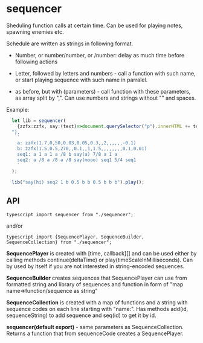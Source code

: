 # sequencer

Sheduling function calls at certain time. Can be used for playing notes, spawning enemies etc.

Schedule are written as strings in following format.

* Number, or number/number, or /number: delay as much time before following actions

* Letter, followed by letters and numbers - call a function with such name, or start
playing sequence with such name in parralel.

* as before, but with (parameters) - call function with these parameters, as array split by ",". Can use numbers and strings without "" and spaces. 

Example:

```typescript
  let lib = sequencer(
    {zzfx:zzfx, say:(text)=>document.querySelector("p").innerHTML += text + "
  "},
    `
    a: zzfx(1.7,0,50,0.03,0.05,0.3,,2,,,,,,-0.1)
    b: zzfx(1.5,0.5,270,,0.1,,1,1.5,,,,,,,,0.1,0.01)
    seq1: a 1 a 1 a /8 b say(a) 7/8 a 1 a
    seq2: a /8 a /8 a /8 say(mooo) seq1 5/4 seq1
    `
  );

  lib("say(hi) seq2 1 b 0.5 b b 0.5 b b b").play();

```

## API

```typescript import sequencer from "./sequencer";```

and/or 

```typescript import {SequencePlayer, SequenceBuilder, SequenceCollection} from "./sequencer";```

**SequencePlayer** is created with [time, callback][] and can be used either by calling methods continue(deltaTime) or play(timeScaleInMilliseconds).
Can by used by itself if you are not interested in string-encoded sequences.

**SequenceBuilder** creates sequences that SequencePlayer can use from formatted string and library of sequences and function in form of "map name=>function/sequence as string"

**SequenceCollection** is created with a map of functions and a string with sequence codes on each line starting with "name:".
Has methods add(id, sequenceString) to add sequence and seq(id) to get it by id.

**sequencer(default export)** - same parameters as SequenceCollection. Returns a function that from sequenceCode creates a SequencePlayer.